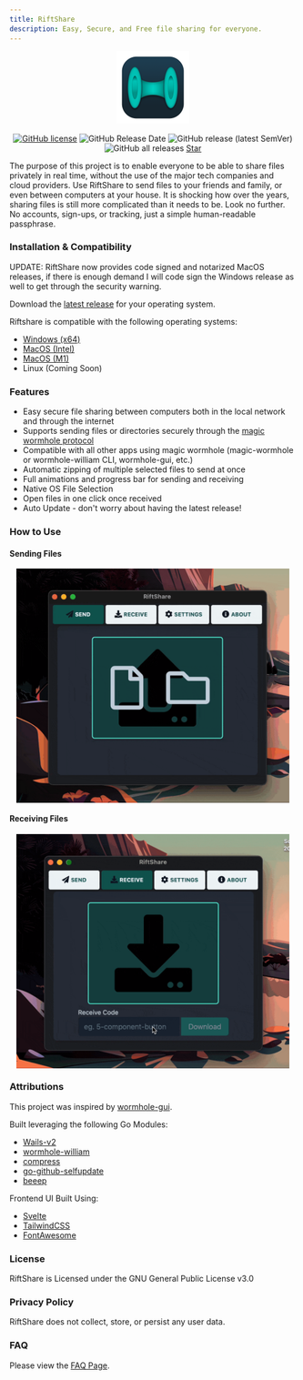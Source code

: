 ```yaml
---
title: RiftShare
description: Easy, Secure, and Free file sharing for everyone. 
---
```

<p align="center" style="text-align: center">
  <a href="https://github.com/achhabra2/riftshare/releases/latest" target="_blank" align="center">
    <img src="/assets/riftshare_small.png" alt="icon" width="128" />
  </a>
</p>
<p align="center">
<a href="https://github.com/achhabra2/riftshare/blob/main/LICENSE"><img alt="GitHub license" src="https://img.shields.io/github/license/achhabra2/riftshare"></a>
<img alt="GitHub Release Date" src="https://img.shields.io/github/release-date/achhabra2/riftshare">
<img alt="GitHub release (latest SemVer)" src="https://img.shields.io/github/v/release/achhabra2/riftshare">
<img alt="GitHub all releases" src="https://img.shields.io/github/downloads/achhabra2/riftshare/total">
<!-- Place this tag where you want the button to render. -->
<a class="github-button" href="https://github.com/achhabra2/riftshare" data-icon="octicon-star" aria-label="Star achhabra2/riftshare on GitHub">Star</a>
</p>

The purpose of this project is to enable everyone to be able to share files privately in real time, without the use of the major tech companies and cloud providers. Use RiftShare to send files to your friends and family, or even between computers at your house. It is shocking how over the years, sharing files is still more complicated than it needs to be. Look no further. No accounts, sign-ups, or tracking, just a simple human-readable passphrase. 

### Installation & Compatibility

UPDATE: RiftShare now provides code signed and notarized MacOS releases, if there is enough demand I will code sign the Windows release as well to get through the security warning. 

Download the [latest release](https://github.com/achhabra2/riftshare/releases/latest) for your operating system. 

Riftshare is compatible with the following operating systems:

* [Windows (x64)](https://github.com/achhabra2/riftshare/releases/latest/download/RiftShare-windows-amd64.zip)
* [MacOS (Intel)](https://github.com/achhabra2/riftshare/releases/latest/download/RiftShare-darwin-amd64.zip)
* [MacOS (M1)](https://github.com/achhabra2/riftshare/releases/latest/download/RiftShare-darwin-arm64.zip)
* Linux (Coming Soon)

### Features

* Easy secure file sharing between computers both in the local network and through the internet
* Supports sending files or directories securely through the [magic wormhole protocol](https://magic-wormhole.readthedocs.io/en/latest/)
* Compatible with all other apps using magic wormhole (magic-wormhole or wormhole-william CLI, wormhole-gui, etc.)
* Automatic zipping of multiple selected files to send at once
* Full animations and progress bar for sending and receiving
* Native OS File Selection
* Open files in one click once received
* Auto Update - don't worry about having the latest release!

### How to Use

#### Sending Files
<p align="center" style="text-align: center">
<img src="https://raw.githubusercontent.com/achhabra2/riftshare/gh-pages/send.gif" alt="send" width="480" align="center"/>
</p>

#### Receiving Files
<p align="center" style="text-align: center">
<img src="https://raw.githubusercontent.com/achhabra2/riftshare/gh-pages/receive.gif" alt="send" width="480" align="center"/>
</p>

### Attributions

This project was inspired by [wormhole-gui](https://github.com/Jacalz/wormhole-gui). 

Built leveraging the following Go Modules:
* [Wails-v2](https://wails.io)
* [wormhole-william](https://github.com/psanford/wormhole-william)
* [compress](https://github.com/klauspost/compress)
* [go-github-selfupdate](https://github.com/rhysd/go-github-selfupdate)
* [beeep](https://github.com/gen2brain/beeep)

Frontend UI Built Using:
* [Svelte](https://svelte.dev)
* [TailwindCSS](https://tailwindcss.com)
* [FontAwesome](https://fontawesome.com)

### License

RiftShare is Licensed under the GNU General Public License v3.0

### Privacy Policy

RiftShare does not collect, store, or persist any user data. 

### FAQ

Please view the <a href="/faq.html">FAQ Page</a>. 
